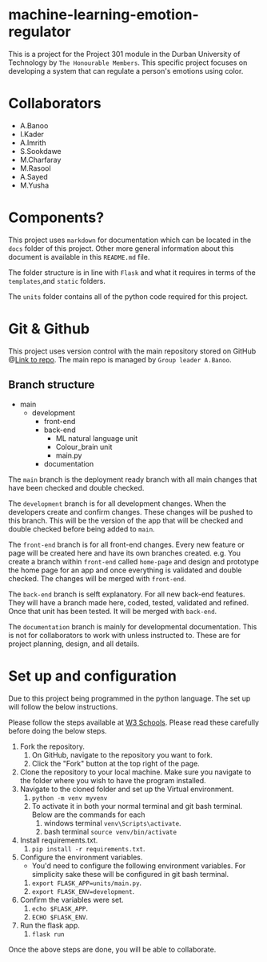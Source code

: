 # machine-learning-emotion-regulator

This is a project for the Project 301 module in the Durban University of Technology by `The Honourable Members`. This specific project focuses on developing a system that can regulate a person's emotions using color.

# Collaborators

- A.Banoo
- I.Kader
- A.Imrith
- S.Sookdawe
- M.Charfaray
- M.Rasool
- A.Sayed
- M.Yusha

# Components?

This project uses `markdown` for documentation which can be located in the `docs` folder of this project. Other more general information about this document is available in this `README.md` file.

The folder structure is in line with `Flask` and what it requires in terms of the `templates`,and `static` folders.

The `units` folder contains all of the python code required for this project.

# Git & Github

This project uses version control with the main repository stored on GitHub @[Link to repo](https://github.com/azb5499/machine-learning-emotion-regulator.git).
The main repo is managed by `Group leader A.Banoo`.

## Branch structure

- main
  - development
    - front-end
    - back-end
      - ML natural language unit
      - Colour_brain unit
      - main.py
    - documentation

The ``main`` branch is the deployment ready branch with all main changes that have been checked and double checked.

The `development` branch is for all development changes. When the developers create and confirm changes. These changes will be pushed to this branch. This will be the version of the app that will be checked and double checked before being added to `main`.

The `front-end` branch is for all front-end changes. Every new feature or page will be created here and have its own branches created. e.g. You create a branch within `front-end` called `home-page` and design and prototype the home page for an app and once everything is validated and double checked. The changes will be merged with `front-end`.

The `back-end` branch is selft explanatory. For all new back-end features. They will have a branch made here, coded, tested, validated and refined. Once that unit has been tested. It will be merged with `back-end`.

The `documentation` branch is mainly for developmental documentation. This is not for collaborators to work with unless instructed to. These are for project planning, design, and all details.

# Set up and configuration

Due to this project being programmed in the python language. The set up will follow the below instructions.

Please follow the steps available at [W3 Schools](https://www.w3schools.com/git/git_remote_fork.asp?remote=github). Please read these carefully before doing the below steps.

1. Fork the repository.
   1. On GitHub, navigate to the repository you want to fork.
   2. Click the "Fork" button at the top right of the page.
2. Clone the repository to your local machine. Make sure you navigate to the folder where you wish to have the program installed.
3. Navigate to the cloned folder and set up the Virtual environment.
   1. `python -m venv myvenv`
   2. To activate it in both your normal terminal and git bash terminal. Below are the commands for each
      1. windows terminal `venv\Scripts\activate`.
      2. bash terminal `source venv/bin/activate`
4. Install requirements.txt.
   1. `pip install -r requirements.txt`.
5. Configure the environment variables.
    - You'd need to configure the following environment variables. For simplicity sake these will be configured in git bash terminal.
    1. `export FLASK_APP=units/main.py`.
    2. `export FLASK_ENV=development`.
6. Confirm the variables were set.
    1. `echo $FLASK_APP`.
    2. `ECHO $FLASK_ENV`.
7. Run the flask app.
   1. `flask run`

Once the above steps are done, you will be able to collaborate.

